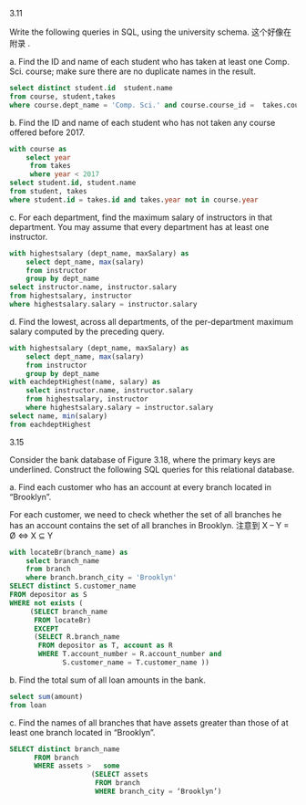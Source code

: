  3.11

Write the following queries in SQL, using the university schema.  这个好像在附录 .

a. Find the ID and name of each student who has taken at least one Comp. Sci. course; make sure there are no duplicate names in the result. 

```sql
select distinct student.id  student.name 
from course, student,takes
where course.dept_name = 'Comp. Sci.' and course.course_id =  takes.course_id  and takes.id = student.id
```

b. Find the ID and name of each student who has not taken any course offered before 2017. 

```sql
with course as 
    select year
     from takes
     where year < 2017
select student.id, student.name
from student, takes
where student.id = takes.id and takes.year not in course.year
```

c. For each department, find the maximum salary of instructors in that department. You may assume that every department has at least one instructor. 

```sql
with highestsalary (dept_name, maxSalary) as 
    select dept_name, max(salary)
    from instructor
    group by dept_name
select instructor.name, instructor.salary
from highestsalary, instructor
where highestsalary.salary = instructor.salary
```

d. Find the lowest, across all departments, of the per-department maximum salary computed by the preceding query.

```sql
with highestsalary (dept_name, maxSalary) as 
    select dept_name, max(salary)
    from instructor
    group by dept_name
with eachdeptHighest(name, salary) as 
    select instructor.name, instructor.salary
    from highestsalary, instructor
    where highestsalary.salary = instructor.salary
select name, min(salary)
from eachdeptHighest
```

3.15

Consider the bank database of Figure 3.18, where the primary keys are underlined. Construct the following SQL queries for this relational database. 

a. Find each customer who has an account at every branch located in “Brooklyn”.

For each customer, we need to check whether the set of all branches he has
an account contains the set of all branches in Brooklyn.
注意到 X – Y = Ø ⇔ X ⊆ Y

```sql
with locateBr(branch_name) as 
    select branch_name
    from branch
    where branch.branch_city = 'Brooklyn'
SELECT distinct S.customer_name 
FROM depositor as S
WHERE not exists (
     (SELECT branch_name
      FROM locateBr)
      EXCEPT
      (SELECT R.branch_name
       FROM depositor as T, account as R
       WHERE T.account_number = R.account_number and
             S.customer_name = T.customer_name ))
```

b. Find the total sum of all loan amounts in the bank. 

```sql
select sum(amount)
from loan
```

c. Find the names of all branches that have assets greater than those of at least one branch located in “Brooklyn”.

```sql
SELECT distinct branch_name 
      FROM branch 
      WHERE assets >   some
	             	(SELECT assets 
                     FROM branch 
                     WHERE branch_city = ‘Brooklyn’)

```



